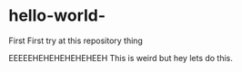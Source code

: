 # hello-world-
First First try at this repository thing


EEEEEHEHEHEHEHEHEEH This is weird but hey lets do this.

